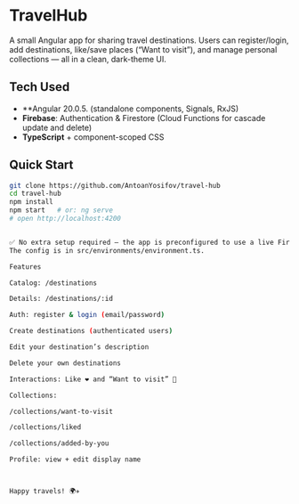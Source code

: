# TravelHub

A small Angular app for sharing travel destinations. Users can register/login, add destinations, like/save places (“Want to visit”), and manage personal collections — all in a clean, dark-theme UI.

## Tech Used
- **Angular 20.0.5. (standalone components, Signals, RxJS)
- **Firebase**: Authentication & Firestore (Cloud Functions for cascade update and delete)
- **TypeScript** + component-scoped CSS

## Quick Start
```bash
git clone https://github.com/AntoanYosifov/travel-hub
cd travel-hub
npm install
npm start   # or: ng serve
# open http://localhost:4200


✅ No extra setup required — the app is preconfigured to use a live Firebase backend.
The config is in src/environments/environment.ts.

Features

Catalog: /destinations

Details: /destinations/:id

Auth: register & login (email/password)

Create destinations (authenticated users)

Edit your destination’s description

Delete your own destinations

Interactions: Like ❤️ and “Want to visit” 📌

Collections:

/collections/want-to-visit

/collections/liked

/collections/added-by-you

Profile: view + edit display name



Happy travels! 🌍✈️
